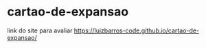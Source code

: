 # cartao-de-expansao

link do site para avaliar https://luizbarros-code.github.io/cartao-de-expansao/
